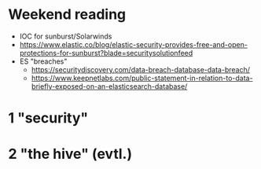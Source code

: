 # Weekend reading
* IOC for sunburst/Solarwinds
* https://www.elastic.co/blog/elastic-security-provides-free-and-open-protections-for-sunburst?blade=securitysolutionfeed
* ES "breaches"
  * https://securitydiscovery.com/data-breach-database-data-breach/
  * https://www.keepnetlabs.com/public-statement-in-relation-to-data-briefly-exposed-on-an-elasticsearch-database/



# 1 "security" 
# 2 "the hive"  (evtl.)